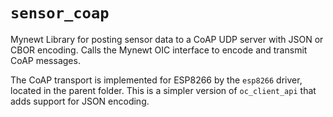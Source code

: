 # `sensor_coap`

Mynewt Library for posting sensor data to a CoAP UDP server with JSON or CBOR encoding.  Calls the Mynewt OIC interface to encode and transmit CoAP messages.  

The CoAP transport is implemented for ESP8266 by the `esp8266` driver, located
in the parent folder.  This is a simpler version of `oc_client_api` 
that adds support for JSON encoding.

